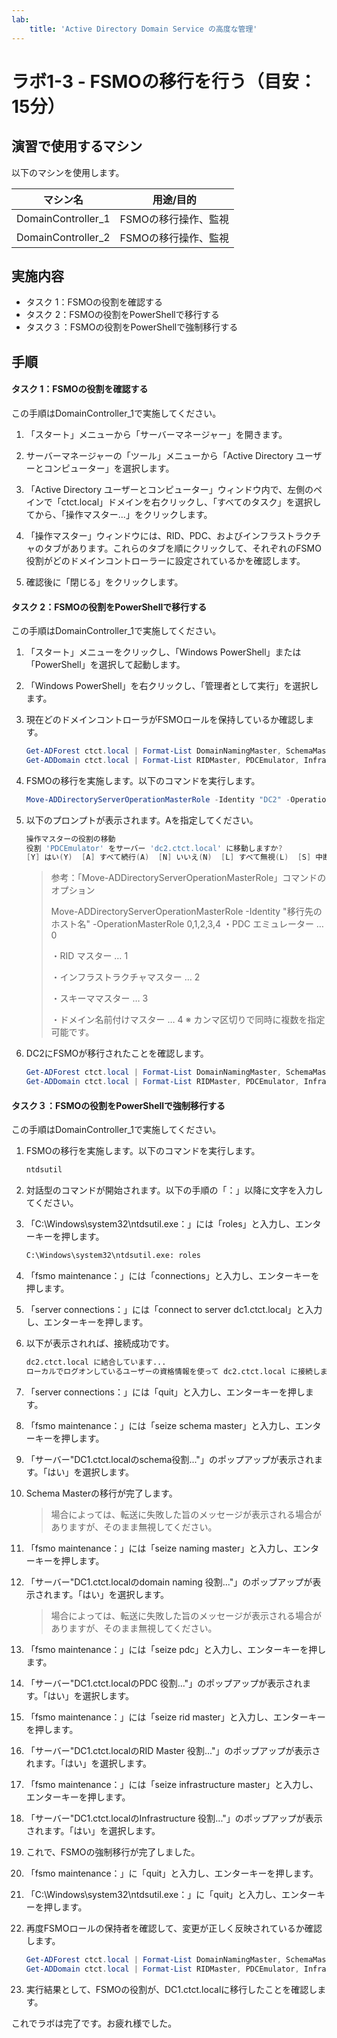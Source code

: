 ```yaml
---
lab:
    title: 'Active Directory Domain Service の高度な管理'
---
```


# ラボ1-3  - FSMOの移行を行う（目安：15分）

## 演習で使用するマシン

以下のマシンを使用します。

| マシン名           | 用途/目的            |
| ------------------ | -------------------- |
| DomainController_1 | FSMOの移行操作、監視 |
| DomainController_2 | FSMOの移行操作、監視 |



## 実施内容

+ タスク 1：FSMOの役割を確認する
+ タスク 2：FSMOの役割をPowerShellで移行する
+ タスク３：FSMOの役割をPowerShellで強制移行する



## 手順

#### タスク 1：FSMOの役割を確認する

この手順はDomainController_1で実施してください。

1. 「スタート」メニューから「サーバーマネージャー」を開きます。

1. サーバーマネージャーの「ツール」メニューから「Active Directory ユーザーとコンピューター」を選択します。

1. 「Active Directory ユーザーとコンピューター」ウィンドウ内で、左側のペインで「ctct.local」ドメインを右クリックし、「すべてのタスク」を選択してから、「操作マスター...」をクリックします。

1. 「操作マスター」ウィンドウには、RID、PDC、およびインフラストラクチャのタブがあります。これらのタブを順にクリックして、それぞれのFSMO役割がどのドメインコントローラーに設定されているかを確認します。

1. 確認後に「閉じる」をクリックします。




#### タスク 2：FSMOの役割をPowerShellで移行する

この手順はDomainController_1で実施してください。

1. 「スタート」メニューをクリックし、「Windows PowerShell」または「PowerShell」を選択して起動します。

1. 「Windows PowerShell」を右クリックし、「管理者として実行」を選択します。

1. 現在どのドメインコントローラがFSMOロールを保持しているか確認します。

   ```powershell
   Get-ADForest ctct.local | Format-List DomainNamingMaster, SchemaMaster
   Get-ADDomain ctct.local | Format-List RIDMaster, PDCEmulator, InfrastructureMaster
   ```

1. FSMOの移行を実施します。以下のコマンドを実行します。

   ```powershell
   Move-ADDirectoryServerOperationMasterRole -Identity "DC2" -OperationMasterRole 0,1,2,3,4
   ```

1. 以下のプロンプトが表示されます。Aを指定してください。

   ```powershell
   操作マスターの役割の移動
   役割 'PDCEmulator' をサーバー 'dc2.ctct.local' に移動しますか?
   [Y] はい(Y)  [A] すべて続行(A)  [N] いいえ(N)  [L] すべて無視(L)  [S] 中断(S)  [?] ヘルプ (既定値は "Y"):A
   ```

   > 参考：「Move-ADDirectoryServerOperationMasterRole」コマンドのオプション
   >
   > Move-ADDirectoryServerOperationMasterRole -Identity "移行先のホスト名" -OperationMasterRole 0,1,2,3,4
   > ・PDC エミュレーター … 0
   >
   > ・RID マスター … 1
   >
   > ・インフラストラクチャマスター … 2
   >
   > ・スキーママスター … 3
   >
   > ・ドメイン名前付けマスター … 4
   > ※ カンマ区切りで同時に複数を指定可能です。

1. DC2にFSMOが移行されたことを確認します。

   ```powershell
   Get-ADForest ctct.local | Format-List DomainNamingMaster, SchemaMaster
   Get-ADDomain ctct.local | Format-List RIDMaster, PDCEmulator, InfrastructureMaster
   ```

   

#### タスク３：FSMOの役割をPowerShellで強制移行する

この手順はDomainController_1で実施してください。

1. FSMOの移行を実施します。以下のコマンドを実行します。

   ```cmd
   ntdsutil
   ```

1. 対話型のコマンドが開始されます。以下の手順の「：」以降に文字を入力してください。

1. 「C:\Windows\system32\ntdsutil.exe：」には「roles」と入力し、エンターキーを押します。

    ```cmd
    C:\Windows\system32\ntdsutil.exe: roles
    ```

1. 「fsmo maintenance：」には「connections」と入力し、エンターキーを押します。

1. 「server connections：」には「connect to server dc1.ctct.local」と入力し、エンターキーを押します。

1. 以下が表示されれば、接続成功です。

    ```cmd
    dc2.ctct.local に結合しています...
    ローカルでログオンしているユーザーの資格情報を使って dc2.ctct.local に接続しました。
    ```

1. 「server connections：」には「quit」と入力し、エンターキーを押します。

1. 「fsmo maintenance：」には「seize schema master」と入力し、エンターキーを押します。

1. 「サーバー"DC1.ctct.localのschema役割..."」のポップアップが表示されます。「はい」を選択します。

1. Schema Masterの移行が完了します。

    > 場合によっては、転送に失敗した旨のメッセージが表示される場合がありますが、そのまま無視してください。

1. 「fsmo maintenance：」には「seize naming master」と入力し、エンターキーを押します。

1. 「サーバー"DC1.ctct.localのdomain naming 役割..."」のポップアップが表示されます。「はい」を選択します。

     > 場合によっては、転送に失敗した旨のメッセージが表示される場合がありますが、そのまま無視してください。

1. 「fsmo maintenance：」には「seize pdc」と入力し、エンターキーを押します。

1. 「サーバー"DC1.ctct.localのPDC 役割..."」のポップアップが表示されます。「はい」を選択します。

1. 「fsmo maintenance：」には「seize rid master」と入力し、エンターキーを押します。

1. 「サーバー"DC1.ctct.localのRID Master 役割..."」のポップアップが表示されます。「はい」を選択します。

1. 「fsmo maintenance：」には「seize infrastructure master」と入力し、エンターキーを押します。

1. 「サーバー"DC1.ctct.localのInfrastructure 役割..."」のポップアップが表示されます。「はい」を選択します。

1. これで、FSMOの強制移行が完了しました。

1. 「fsmo maintenance：」に「quit」と入力し、エンターキーを押します。

1. 「C:\Windows\system32\ntdsutil.exe：」に「quit」と入力し、エンターキーを押します。

1. 再度FSMOロールの保持者を確認して、変更が正しく反映されているか確認します。

     ```powershell
     Get-ADForest ctct.local | Format-List DomainNamingMaster, SchemaMaster
     Get-ADDomain ctct.local | Format-List RIDMaster, PDCEmulator, InfrastructureMaster
     ```

1. 実行結果として、FSMOの役割が、DC1.ctct.localに移行したことを確認します。



これでラボは完了です。お疲れ様でした。
